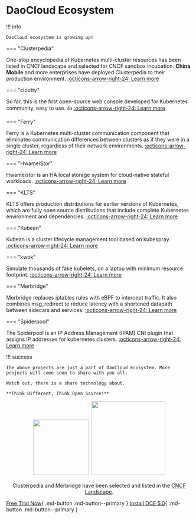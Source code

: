 # DaoCloud Ecosystem

!!! info

    DaoCloud ecosystem is growing up!

=== "Clusterpedia"

One-stop encyclopedia of Kubernetes multi-cluster resources has been listed in CNCf landscape and selected for CNCF sandbox incubation.
**China Mobile** and more enterprises have deployed Clusterpedia to their production environment. [:octicons-arrow-right-24: Learn more](clusterpedia.md)

=== "cloutty"

So far, this is the first open-source web console developed for Kubernetes community, easy to use. 👍 [:octicons-arrow-right-24: Learn more](cloudtty.md)

=== "Ferry"

Ferry is a Kubernetes multi-cluster communication component that eliminates communication differences between clusters as if they were in a single cluster,
regardless of their network environments. [:octicons-arrow-right-24: Learn more](ferry.md)

=== "HwameiStor"

Hwameistor is an HA local storage system for cloud-native stateful workloads. [:octicons-arrow-right-24: Learn more](hwameistor.md)

=== "KLTS"

KLTS offers production distributions for earlier versions of Kubernetes, which are fully open source distributions that include complete Kubernetes environment and dependencies. [:octicons-arrow-right-24: Learn more](klts.md)

=== "Kubean"

Kubean is a cluster lifecycle management tool based on kubespray. [:octicons-arrow-right-24: Learn more](kubean.md)

=== "kwok"

Simulate thousands of fake kubelets, on a laptop with minimum resource footprint. [:octicons-arrow-right-24: Learn more](kwok.md)

=== "Merbridge"

Merbridge replaces iptables rules with eBPF to intercept traffic. It also combines msg_redirect to reduce latency with a shortened datapath between sidecars and services. [:octicons-arrow-right-24: Learn more](merbridge.md)

=== "Spiderpool"

The Spiderpool is an IP Address Management (IPAM) CNI plugin that assigns IP addresses for kubernetes clusters. [:octicons-arrow-right-24: Learn more](spiderpool.md)

!!! success

    The above projects are just a part of DaoCloud Ecosystem. More projects will come soon to share with you all.

    Watch out, there is a share technology about.

    **Think Different, Think Open Source!**

<p align="center">
<img src="https://landscape.cncf.io/images/left-logo.svg" width="150"/>&nbsp;&nbsp;<img src="https://landscape.cncf.io/images/right-logo.svg" width="200"/>
<br/><br/>
Clusterpedia and Merbridge have been selected and listed in the <a href="https://landscape.cncf.io/?selected=merbridge">CNCF Landscape</a>.
</p>

[Free Trial Now](../dce/license0.md){ .md-button .md-button--primary }
[Install DCE 5.0](../install/install-dce.md){ .md-button .md-button--primary }
